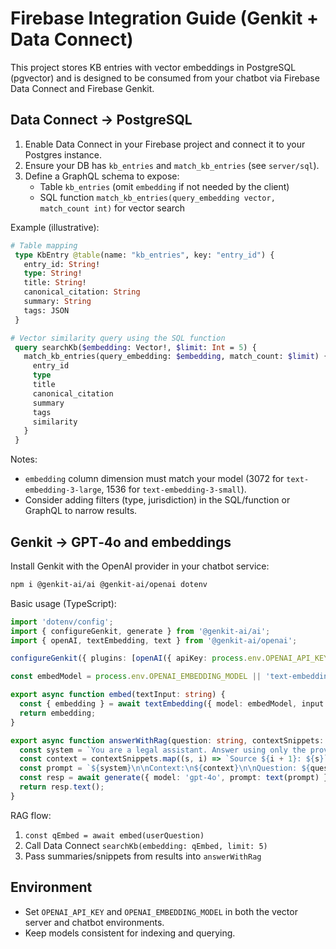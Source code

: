 # Firebase Integration Guide (Genkit + Data Connect)

This project stores KB entries with vector embeddings in PostgreSQL (pgvector) and is designed to be consumed from your chatbot via Firebase Data Connect and Firebase Genkit.

## Data Connect → PostgreSQL

1. Enable Data Connect in your Firebase project and connect it to your Postgres instance.
2. Ensure your DB has `kb_entries` and `match_kb_entries` (see `server/sql`).
3. Define a GraphQL schema to expose:
   - Table `kb_entries` (omit `embedding` if not needed by the client)
   - SQL function `match_kb_entries(query_embedding vector, match_count int)` for vector search

Example (illustrative):

```graphql
# Table mapping
 type KbEntry @table(name: "kb_entries", key: "entry_id") {
   entry_id: String!
   type: String!
   title: String!
   canonical_citation: String
   summary: String
   tags: JSON
 }

# Vector similarity query using the SQL function
 query searchKb($embedding: Vector!, $limit: Int = 5) {
   match_kb_entries(query_embedding: $embedding, match_count: $limit) {
     entry_id
     type
     title
     canonical_citation
     summary
     tags
     similarity
   }
 }
```

Notes:
- `embedding` column dimension must match your model (3072 for `text-embedding-3-large`, 1536 for `text-embedding-3-small`).
- Consider adding filters (type, jurisdiction) in the SQL/function or GraphQL to narrow results.

## Genkit → GPT‑4o and embeddings

Install Genkit with the OpenAI provider in your chatbot service:

```bash
npm i @genkit-ai/ai @genkit-ai/openai dotenv
```

Basic usage (TypeScript):

```ts
import 'dotenv/config';
import { configureGenkit, generate } from '@genkit-ai/ai';
import { openAI, textEmbedding, text } from '@genkit-ai/openai';

configureGenkit({ plugins: [openAI({ apiKey: process.env.OPENAI_API_KEY! })] });

const embedModel = process.env.OPENAI_EMBEDDING_MODEL || 'text-embedding-3-large';

export async function embed(textInput: string) {
  const { embedding } = await textEmbedding({ model: embedModel, input: textInput });
  return embedding;
}

export async function answerWithRag(question: string, contextSnippets: string[]) {
  const system = `You are a legal assistant. Answer using only the provided context. If unsure, say you don't know.`;
  const context = contextSnippets.map((s, i) => `Source ${i + 1}: ${s}`).join('\n\n');
  const prompt = `${system}\n\nContext:\n${context}\n\nQuestion: ${question}`;
  const resp = await generate({ model: 'gpt-4o', prompt: text(prompt) });
  return resp.text();
}
```

RAG flow:
1) `const qEmbed = await embed(userQuestion)`
2) Call Data Connect `searchKb(embedding: qEmbed, limit: 5)`
3) Pass summaries/snippets from results into `answerWithRag`

## Environment

- Set `OPENAI_API_KEY` and `OPENAI_EMBEDDING_MODEL` in both the vector server and chatbot environments.
- Keep models consistent for indexing and querying.

